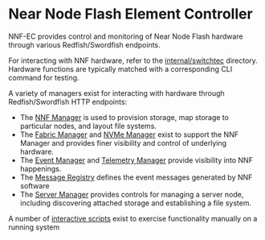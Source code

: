 # Near Node Flash Element Controller

NNF-EC provides control and monitoring of Near Node Flash hardware through various Redfish/Swordfish endpoints.

For interacting with NNF hardware, refer to the [internal/switchtec](./internal/switchtec/) directory. Hardware functions are typically matched with a corresponding CLI command for testing.

A variety of managers exist for interacting with hardware through Redfish/Swordfish HTTP endpoints:

- The [NNF Manager](./pkg/manager-nnf/) is used to provision storage, map storage to particular nodes, and layout file systems.
- The [Fabric Manager](./pkg/manager-fabric/) and [NVMe Manager](./pkg/manager-nvme/) exist to support the NNF Manager and provides finer visibility and control of underlying hardware.
- The [Event Manager](./pkg/manager-event/) and [Telemetry Manager](./pkg/manager-telemetry/) provide visibility into NNF happenings.
- The [Message Registry](./pkg/manager-message-registry/) defines the event messages generated by NNF software
- The [Server Manager](./pkg/manager-server/) provides controls for managing a server node, including discovering attached storage and establishing a file system.

A number of [interactive scripts](./scripts/) exist to exercise functionality manually on a running system

